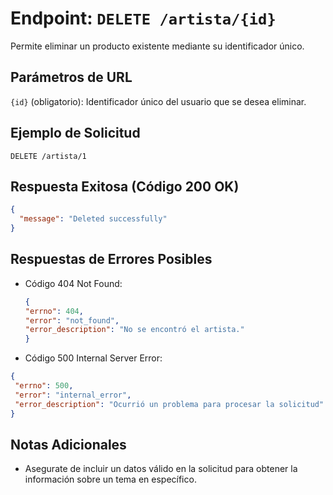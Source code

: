 # Endpoint: `DELETE /artista/{id}`

Permite eliminar un producto existente mediante su identificador único.

## Parámetros de URL
`{id}` (obligatorio): Identificador único del usuario que se desea eliminar.


## Ejemplo de Solicitud
```http
DELETE /artista/1

```

## Respuesta Exitosa (Código 200 OK)
```json
{
  "message": "Deleted successfully"
}

```

## Respuestas de Errores Posibles
- Código 404 Not Found:

  ```json  
  {
  "errno": 404,
  "error": "not_found",
  "error_description": "No se encontró el artista."
  }


  ```

- Código 500 Internal Server Error:
 ```json
{
  "errno": 500,
  "error": "internal_error",
  "error_description": "Ocurrió un problema para procesar la solicitud"
}
```

## Notas Adicionales

- Asegurate de incluir un datos válido en la solicitud para obtener la información
  sobre un tema en específico.